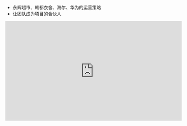 - 永辉超市、韩都衣舍、海尔、华为的运营策略
- 让团队成为项目的合伙人

<iframe width="560" height="315" src="https://www.youtube.com/embed/LIgALDnADUA?si=NAF7dOH1z3GGwnwt" title="YouTube video player" frameborder="0" allow="accelerometer; autoplay; clipboard-write; encrypted-media; gyroscope; picture-in-picture; web-share" referrerpolicy="strict-origin-when-cross-origin" allowfullscreen></iframe>




